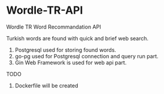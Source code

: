 # Wordle-TR-API
 Wordle TR Word Recommandation API

Turkish words are found with quick and brief web search.

1. Postgresql used for storing found words.
2. go-pg used for Postgresql connection and query run part.
3. Gin Web Framework is used for web api part.

TODO

1. Dockerfile will be created

